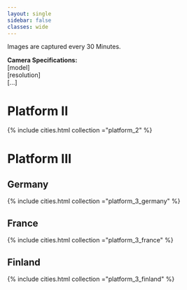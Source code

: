 ```yaml
---
layout: single
sidebar: false
classes: wide
---
```


Images are captured every 30 Minutes.

**Camera Specifications:**  
[model]  
[resolution]  
[...]
  
  
# Platform II

{% include cities.html collection ="platform_2" %}
  
  
# Platform III

## Germany

{% include cities.html collection ="platform_3_germany" %}

## France

{% include cities.html collection ="platform_3_france" %}

## Finland

{% include cities.html collection ="platform_3_finland" %}




